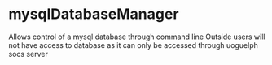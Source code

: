 # mysqlDatabaseManager
Allows control of a mysql database through command line
Outside users will not have access to database as it can only be accessed through uoguelph socs server
